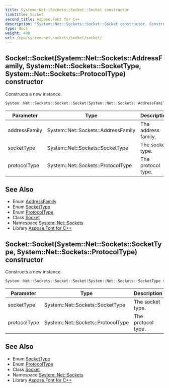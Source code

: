```yaml
---
title: System::Net::Sockets::Socket::Socket constructor
linktitle: Socket
second_title: Aspose.Font for C++
description: 'System::Net::Sockets::Socket::Socket constructor. Constructs a new instance in C++.'
type: docs
weight: 400
url: /cpp/system.net.sockets/socket/socket/
---
```

## Socket::Socket(System::Net::Sockets::AddressFamily, System::Net::Sockets::SocketType, System::Net::Sockets::ProtocolType) constructor


Constructs a new instance.

```cpp
System::Net::Sockets::Socket::Socket(System::Net::Sockets::AddressFamily addressFamily, System::Net::Sockets::SocketType socketType, System::Net::Sockets::ProtocolType protocolType)
```


| Parameter | Type | Description |
| --- | --- | --- |
| addressFamily | System::Net::Sockets::AddressFamily | The address family. |
| socketType | System::Net::Sockets::SocketType | The socket type. |
| protocolType | System::Net::Sockets::ProtocolType | The protocol type. |

## See Also

* Enum [AddressFamily](../../addressfamily/)
* Enum [SocketType](../../sockettype/)
* Enum [ProtocolType](../../protocoltype/)
* Class [Socket](../)
* Namespace [System::Net::Sockets](../../)
* Library [Aspose.Font for C++](../../../)
## Socket::Socket(System::Net::Sockets::SocketType, System::Net::Sockets::ProtocolType) constructor


Constructs a new instance.

```cpp
System::Net::Sockets::Socket::Socket(System::Net::Sockets::SocketType socketType, System::Net::Sockets::ProtocolType protocolType)
```


| Parameter | Type | Description |
| --- | --- | --- |
| socketType | System::Net::Sockets::SocketType | The socket type. |
| protocolType | System::Net::Sockets::ProtocolType | The protocol type. |

## See Also

* Enum [SocketType](../../sockettype/)
* Enum [ProtocolType](../../protocoltype/)
* Class [Socket](../)
* Namespace [System::Net::Sockets](../../)
* Library [Aspose.Font for C++](../../../)
